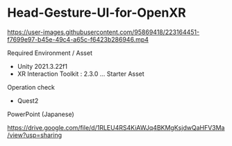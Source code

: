 # Head-Gesture-UI-for-OpenXR

https://user-images.githubusercontent.com/95869418/223164451-f7699e97-b45e-49c4-a65c-f6423b286946.mp4

Required Environment / Asset

- Unity 2021.3.22f1
- XR Interaction Toolkit : 2.3.0 ... Starter Asset

Operation check

- Quest2

PowerPoint (Japanese)

https://drive.google.com/file/d/1RLEU4RS4KiAWJq4BKMgKsjdwQaHFV3Ma/view?usp=sharing
